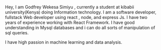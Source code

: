 Hey, I am Godfrey Wekesa Simiyu , currently a student at kibabii university(Kenya) doing Information technology. I am a software developer, fullstack Web developer using react , node, and express Js.
I have two years of experience working with React Framework. I have good understanding in Mysql databases and i can do all sorts of manipulation of sql queries.

I have high passion in machine learning and data analysis.
